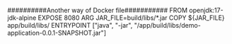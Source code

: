 ##########Another way of Docker file###########
FROM openjdk:17-jdk-alpine
EXPOSE 8080
ARG JAR_FILE=build/libs/*.jar
COPY ${JAR_FILE} app/build/libs/
ENTRYPOINT ["java", "-jar", "/app/build/libs/demo-application-0.0.1-SNAPSHOT.jar"]
